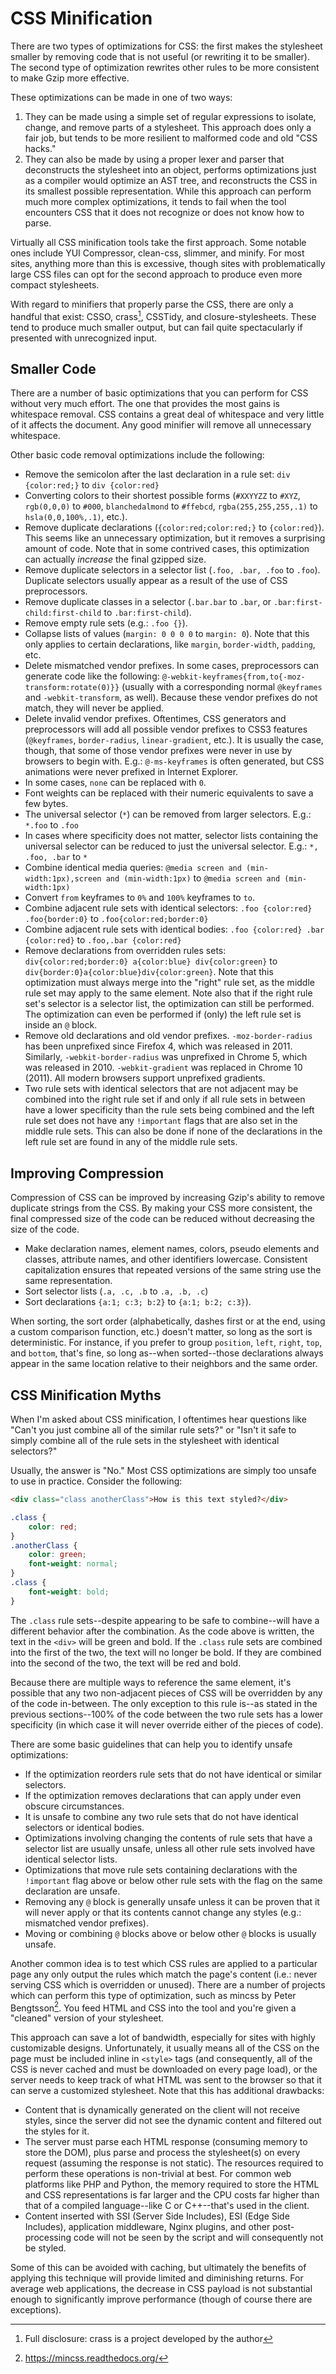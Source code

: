 # CSS Minification

There are two types of optimizations for CSS: the first makes the stylesheet smaller by removing code that is not useful (or rewriting it to be smaller). The second type of optimization rewrites other rules to be more consistent to make Gzip more effective.

These optimizations can be made in one of two ways:

1. They can be made using a simple set of regular expressions to isolate, change, and remove parts of a stylesheet. This approach does only a fair job, but tends to be more resilient to malformed code and old "CSS hacks."
2. They can also be made by using a proper lexer and parser that deconstructs the stylesheet into an object, performs optimizations just as a compiler would optimize an AST tree, and reconstructs the CSS in its smallest possible representation. While this approach can perform much more complex optimizations, it tends to fail when the tool encounters CSS that it does not recognize or does not know how to parse.

Virtually all CSS minification tools take the first approach. Some notable ones include YUI Compressor, clean-css, slimmer, and minify. For most sites, anything more than this is excessive, though sites with problematically large CSS files can opt for the second approach to produce even more compact stylesheets.

With regard to minifiers that properly parse the CSS, there are only a handful that exist: CSSO, crass[^crass_disclaimer], CSSTidy, and closure-stylesheets. These tend to produce much smaller output, but can fail quite spectacularly if presented with unrecognized input.

[^crass_disclaimer]: Full disclosure: crass is a project developed by the author


## Smaller Code

There are a number of basic optimizations that you can perform for CSS without very much effort. The one that provides the most gains is whitespace removal. CSS contains a great deal of whitespace and very little of it affects the document. Any good minifier will remove all unnecessary whitespace.

Other basic code removal optimizations include the following:

- Remove the semicolon after the last declaration in a rule set: `div {color:red;}` to `div {color:red}`
- Converting colors to their shortest possible forms (`#XXYYZZ` to `#XYZ`, `rgb(0,0,0)` to `#000`, `blanchedalmond` to `#ffebcd`, `rgba(255,255,255,.1)` to `hsla(0,0,100%,.1)`, etc.).
- Remove duplicate declarations (`{color:red;color:red;}` to `{color:red}`). This seems like an unnecessary optimization, but it removes a surprising amount of code. Note that in some contrived cases, this optimization can actually *increase* the final gzipped size.
- Remove duplicate selectors in a selector list (`.foo, .bar, .foo` to `.foo`). Duplicate selectors usually appear as a result of the use of CSS preprocessors.
- Remove duplicate classes in a selector (`.bar.bar` to `.bar`, or `.bar:first-child:first-child` to `.bar:first-child`).
- Remove empty rule sets (e.g.: `.foo {}`).
- Collapse lists of values (`margin: 0 0 0 0` to `margin: 0`). Note that this only applies to certain declarations, like `margin`, `border-width`, `padding`, etc.
- Delete mismatched vendor prefixes. In some cases, preprocessors can generate code like the following: `@-webkit-keyframes{from,to{-moz-transform:rotate(0)}}` (usually with a corresponding normal `@keyframes` and `-webkit-transform`, as well). Because these vendor prefixes do not match, they will never be applied.
- Delete invalid vendor prefixes. Oftentimes, CSS generators and preprocessors will add all possible vendor prefixes to CSS3 features (`@keyframes`, `border-radius`, `linear-gradient`, etc.). It is usually the case, though, that some of those vendor prefixes were never in use by browsers to begin with. E.g.: `@-ms-keyframes` is often generated, but CSS animations were never prefixed in Internet Explorer.
- In some cases, `none` can be replaced with `0`.
- Font weights can be replaced with their numeric equivalents to save a few bytes.
- The universal selector (`*`) can be removed from larger selectors. E.g.: `*.foo` to `.foo`
- In cases where specificity does not matter, selector lists containing the universal selector can be reduced to just the universal selector. E.g.: `*, .foo, .bar` to `*`
- Combine identical media queries: `@media screen and (min-width:1px),screen and (min-width:1px)` to `@media screen and (min-width:1px)`
- Convert `from` keyframes to `0%` and `100%` keyframes to `to`.
- Combine adjacent rule sets with identical selectors: `.foo {color:red} .foo{border:0}` to `.foo{color:red;border:0}`
- Combine adjacent rule sets with identical bodies: `.foo {color:red} .bar {color:red}` to `.foo,.bar {color:red}`
- Remove declarations from overridden rules sets: `div{color:red;border:0} a{color:blue} div{color:green}` to `div{border:0}a{color:blue}div{color:green}`. Note that this optimization must always merge into the "right" rule set, as the middle rule set may apply to the same element. Note also that if the right rule set's selector is a selector list, the optimization can still be performed. The optimization can even be performed if (only) the left rule set is inside an `@` block.
- Remove old declarations and old vendor prefixes. `-moz-border-radius` has been unprefixed since Firefox 4, which was released in 2011. Similarly, `-webkit-border-radius` was unprefixed in Chrome 5, which was released in 2010. `-webkit-gradient` was replaced in Chrome 10 (2011). All modern browsers support unprefixed gradients.
- Two rule sets with identical selectors that are not adjacent may be combined into the right rule set if and only if all rule sets in between have a lower specificity than the rule sets being combined and the left rule set does not have any `!important` flags that are also set in the middle rule sets. This can also be done if none of the declarations in the left rule set are found in any of the middle rule sets.


## Improving Compression

Compression of CSS can be improved by increasing Gzip's ability to remove duplicate strings from the CSS. By making your CSS more consistent, the final compressed size of the code can be reduced without decreasing the size of the code.

- Make declaration names, element names, colors, pseudo elements and classes, attribute names, and other identifiers lowercase. Consistent capitalization ensures that repeated versions of the same string use the same representation.
- Sort selector lists (`.a, .c, .b` to `.a, .b, .c`)
- Sort declarations `{a:1; c:3; b:2}` to `{a:1; b:2; c:3}`).

When sorting, the sort order (alphabetically, dashes first or at the end, using a custom comparison function, etc.) doesn't matter, so long as the sort is deterministic. For instance, if you prefer to group `position`, `left`, `right`, `top`, and `bottom`, that's fine, so long as--when sorted--those declarations always appear in the same location relative to their neighbors and the same order.


## CSS Minification Myths

When I'm asked about CSS minification, I oftentimes hear questions like "Can't you just combine all of the similar rule sets?" or "Isn't it safe to simply combine all of the rule sets in the stylesheet with identical selectors?"

Usually, the answer is "No." Most CSS optimizations are simply too unsafe to use in practice. Consider the following:

```html
<div class="class anotherClass">How is this text styled?</div>
```

```css
.class {
    color: red;
}
.anotherClass {
    color: green;
    font-weight: normal;
}
.class {
    font-weight: bold;
}
```

The `.class` rule sets--despite appearing to be safe to combine--will have a different behavior after the combination. As the code above is written, the text in the `<div>` will be green and bold. If the `.class` rule sets are combined into the first of the two, the text will no longer be bold. If they are combined into the second of the two, the text will be red and bold.

Because there are multiple ways to reference the same element, it's possible that any two non-adjacent pieces of CSS will be overridden by any of the code in-between. The only exception to this rule is--as stated in the previous sections--100% of the code between the two rule sets has a lower specificity (in which case it will never override either of the pieces of code).

There are some basic guidelines that can help you to identify unsafe optimizations:

- If the optimization reorders rule sets that do not have identical or similar selectors.
- If the optimization removes declarations that can apply under even obscure circumstances.
- It is unsafe to combine any two rule sets that do not have identical selectors or identical bodies.
- Optimizations involving changing the contents of rule sets that have a selector list are usually unsafe, unless all other rule sets involved have identical selector lists.
- Optimizations that move rule sets containing declarations with the `!important` flag above or below other rule sets with the flag on the same declaration are unsafe.
- Removing any `@` block is generally unsafe unless it can be proven that it will never apply or that its contents cannot change any styles (e.g.: mismatched vendor prefixes).
- Moving or combining `@` blocks above or below other `@` blocks is usually unsafe.

Another common idea is to test which CSS rules are applied to a particular page any only output the rules which match the page's content (i.e.: never serving CSS which is overridden or unused). There are a number of projects which can perform this type of optimization, such as mincss by Peter Bengtsson[^mincss]. You feed HTML and CSS into the tool and you're given a "cleaned" version of your stylesheet.

[^mincss]: https://mincss.readthedocs.org/

This approach can save a lot of bandwidth, especially for sites with highly customizable designs. Unfortunately, it usually means all of the CSS on the page must be included inline in `<style>` tags (and consequently, all of the CSS is never cached and must be downloaded on every page load), or the server needs to keep track of what HTML was sent to the browser so that it can serve a customized stylesheet. Note that this has additional drawbacks:

- Content that is dynamically generated on the client will not receive styles, since the server did not see the dynamic content and filtered out the styles for it.
- The server must parse each HTML response (consuming memory to store the DOM), plus parse and process the stylesheet(s) on every request (assuming the response is not static). The resources required to perform these operations is non-trivial at best. For common web platforms like PHP and Python, the memory required to store the HTML and CSS representations is far larger and the CPU costs far higher than that of a compiled language--like C or C++--that's used in the client.
- Content inserted with SSI (Server Side Includes), ESI (Edge Side Includes), application middleware, Nginx plugins, and other post-processing code will not be seen by the script and will consequently not be styled.

Some of this can be avoided with caching, but ultimately the benefits of applying this technique will provide limited and diminishing returns. For average web applications, the decrease in CSS payload is not substantial enough to significantly improve performance (though of course there are exceptions).
